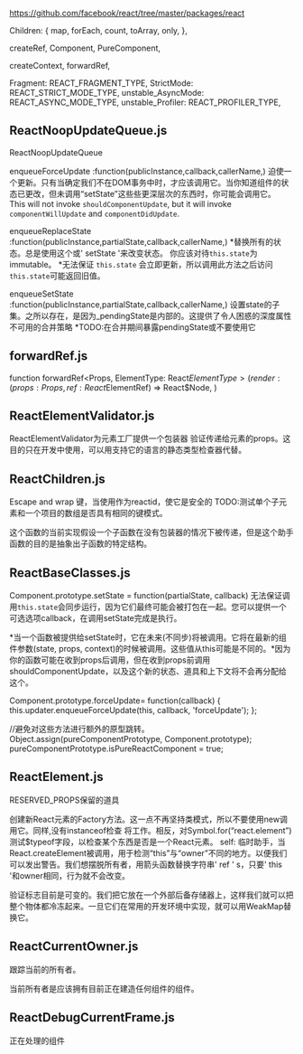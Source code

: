 https://github.com/facebook/react/tree/master/packages/react

Children: {
    map,
    forEach,
    count,
    toArray,
    only,
  },

  createRef,
  Component,
  PureComponent,

  createContext,
  forwardRef,

  Fragment: REACT_FRAGMENT_TYPE,
  StrictMode: REACT_STRICT_MODE_TYPE,
  unstable_AsyncMode: REACT_ASYNC_MODE_TYPE,
  unstable_Profiler: REACT_PROFILER_TYPE,

## ReactNoopUpdateQueue.js

ReactNoopUpdateQueue

enqueueForceUpdate :function(publicInstance,callback,callerName,)
  迫使一个更新。只有当确定我们不在DOM事务中时，才应该调用它。当你知道组件的状态已更改，但未调用“setState”这些些更深层次的东西时，你可能会调用它。
   This will not invoke `shouldComponentUpdate`, but it will invoke `componentWillUpdate` and `componentDidUpdate`.

enqueueReplaceState :function(publicInstance,partialState,callback,callerName,)
*替换所有的状态。总是使用这个或' setState '来改变状态。
你应该对待`this.state`为immutable。
*无法保证 `this.state` 会立即更新，所以调用此方法之后访问`this.state`可能返回旧值。

enqueueSetState :function(publicInstance,partialState,callback,callerName,)
设置state的子集。之所以存在，是因为_pendingState是内部的。这提供了令人困惑的深度属性不可用的合并策略
*TODO:在合并期间暴露pendingState或不要使用它

## forwardRef.js
function forwardRef<Props, ElementType: React$ElementType>(
  render: (props: Props, ref: React$ElementRef<ElementType>) => React$Node,
) 

## ReactElementValidator.js
ReactElementValidator为元素工厂提供一个包装器
验证传递给元素的props。这目的只在开发中使用，可以用支持它的语言的静态类型检查器代替。

## ReactChildren.js
Escape and wrap 键，当使用作为reactid，使它是安全的
TODO:测试单个子元素和一个项目的数组是否具有相同的键模式。

这个函数的当前实现假设一个子函数在没有包装器的情况下被传递，但是这个助手函数的目的是抽象出子函数的特定结构。
## ReactBaseClasses.js
Component.prototype.setState = function(partialState, callback)
无法保证调用`this.state`会同步运行，因为它们最终可能会被打包在一起。您可以提供一个可选选项callback，在调用setState完成是执行。

*当一个函数被提供给setState时，它在未来(不同步)将被调用。它将在最新的组件参数(state, props, context)的时候被调用。这些值从this可能是不同的。*因为你的函数可能在收到props后调用，但在收到props前调用shouldComponentUpdate，以及这个新的状态、道具和上下文将不会再分配给这个。

Component.prototype.forceUpdate= function(callback) {
  this.updater.enqueueForceUpdate(this, callback, 'forceUpdate');
};

//避免对这些方法进行额外的原型跳转。
Object.assign(pureComponentPrototype, Component.prototype);
pureComponentPrototype.isPureReactComponent = true;

## ReactElement.js
 RESERVED_PROPS保留的道具

 创建新React元素的Factory方法。这一点不再坚持类模式，所以不要使用new调用它。同样,没有instanceof检查
将工作。相反，对Symbol.for(“react.element”)测试$typeof字段，以检查某个东西是否是一个React元素。
self: 临时助手，当React.createElement被调用，用于检测“this”与“owner”不同的地方。以便我们可以发出警告。我们想摆脱所有者，用箭头函数替换字符串' ref ' s，只要' this '和owner相同，行为就不会改变。

验证标志目前是可变的。我们把它放在一个外部后备存储器上，这样我们就可以把整个物体都冷冻起来。一旦它们在常用的开发环境中实现，就可以用WeakMap替换它。
## ReactCurrentOwner.js
跟踪当前的所有者。

当前所有者是应该拥有目前正在建造任何组件的组件。

## ReactDebugCurrentFrame.js
正在处理的组件